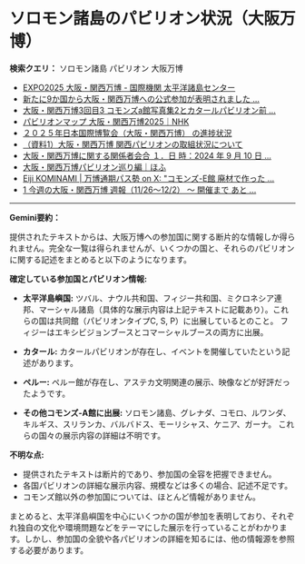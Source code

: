 # ソロモン諸島のパビリオン状況（大阪万博）

**検索クエリ：** ソロモン諸島 パビリオン 大阪万博

- [EXPO2025 大阪・関西万博 - 国際機関 太平洋諸島センター](https://pic.or.jp/featured_word/10255/)
- [新たに9か国から大阪・関西万博への公式参加が表明されました ...](https://www.expo2025.or.jp/news/news-20220531-01/)
- [大阪・関西万博3回目3 コモンズa館写真集2とカタールパビリオン前 ...](https://ameblo.jp/bomuu/entry-12895014892.html)
- [パビリオンマップ 大阪・関西万博2025｜NHK](https://www3.nhk.or.jp/news/special/osaka_expo/pavilion/)
- [２０２５年日本国際博覧会（大阪・関西万博） の進捗状況](https://www.cas.go.jp/jp/seisaku/expo_suisin_honbu/kankei_renraku/dai5/siryou1.pdf)
- [（資料1）大阪・関西万博 関西パビリオンの取組状況について](https://www.kouiki-kansai.jp/material/files/group/3/1-170shiryo1.pdf)
- [大阪・関西万博に関する関係者会合 １．日 時：2024 年 9 月 10 日 ...](https://www.cas.go.jp/jp/seisaku/osaka_kansai_banpaku/pdf/r60910_siryou1.pdf)
- [大阪・関西万博パビリオン巡り編｜ほふ](https://note.com/matugeya/n/nedf39f8182d6)
- [Eiji KOMINAMI | 万博通期パス勢 on X: "コモンズ-E館 廃材で作った ...](https://twitter.com/eijikominami/status/1913533480979538364)
- [1 今週の大阪・関西万博 週報（11/26～12/2） ～ 開催まで あと ...](https://www.shikoku.meti.go.jp/03_sesakudocs/0310_expo2025/weeklyreport/241126-1202.pdf)


---

**Gemini要約：**

提供されたテキストからは、大阪万博への参加国に関する断片的な情報しか得られません。完全な一覧は得られませんが、いくつかの国と、それらのパビリオンに関する記述をまとめると以下のようになります。

**確定している参加国とパビリオン情報:**

* **太平洋島嶼国:** ツバル、ナウル共和国、フィジー共和国、ミクロネシア連邦、マーシャル諸島（具体的な展示内容は上記テキストに記載あり）。これらの国は共同館（パビリオンタイプC, S, P）に出展しているとのこと。  フィジーはエキシビジョンブースとコマーシャルブースの両方に出展。

* **カタール:**  カタールパビリオンが存在し、イベントを開催していたという記述があります。

* **ペルー:** ペルー館が存在し、アステカ文明関連の展示、映像などが好評だったようです。

* **その他コモンズ-A館に出展:** ソロモン諸島、グレナダ、コモロ、ルワンダ、キルギス、スリランカ、バルバドス、モーリシャス、ケニア、ガーナ。  これらの国々の展示内容の詳細は不明です。


**不明な点:**

* 提供されたテキストは断片的であり、参加国の全容を把握できません。
* 各国パビリオンの詳細な展示内容、規模などは多くの場合、記述不足です。
* コモンズ館以外の参加国については、ほとんど情報がありません。


まとめると、太平洋島嶼国を中心にいくつかの国が参加を表明しており、それぞれ独自の文化や環境問題などをテーマにした展示を行っていることがわかります。しかし、参加国の全貌や各パビリオンの詳細を知るには、他の情報源を参照する必要があります。

